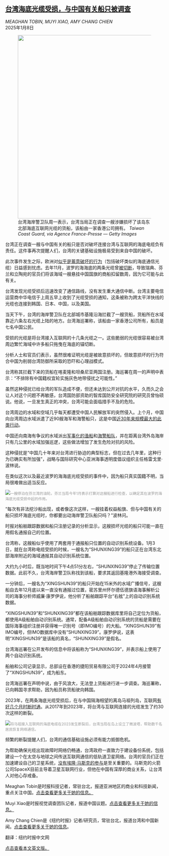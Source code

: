 <!--1736303822000-->
[台湾海底光缆受损，与中国有关船只被调查](https://cn.nytimes.com/asia-pacific/20250108/taiwan-internet-cable-china/)
------

<address>MEAGHAN TOBIN, MUYI XIAO, AMY CHANG CHIEN</address><time pudate="2025-01-08 10:03:13" datetime="2025-01-08 10:03:13">2025年1月8日</time><figure><img src="https://images.weserv.nl/?url=static01.nyt.com/images/2025/01/07/multimedia/07Taiwan-Cable-gqmb/07Taiwan-Cable-gqmb-master1050.jpg" width="1050" height="581"><figcaption>台湾海岸警卫队周一表示，台湾当局正在调查一艘涉嫌损坏了该岛东北部海底互联网光缆的货船，该船由一家香港公司拥有。 <cite>Taiwan Coast Guard, via Agence France-Presse — Getty Images</cite></figcaption></figure><section><p>台湾正在调查一艘与中国有关的船只是否对破坏连接台湾与互联网的海底电缆负有责任。这件事再次提醒人们，台湾的关键基础设施极易受到来自中国的破坏。</p><p>此次事件发生之际，欧洲对<a href="https://www.nytimes.com/2024/11/19/business/finland-germany-cable-baltic-sea.html" title="Link: https://www.nytimes.com/2024/11/19/business/finland-germany-cable-baltic-sea.html">似乎是蓄意破坏的行为</a>（包括破坏类似的海底通信光缆）日益感到忧虑。去年11月，波罗的海海底的两条光缆曾<a href="https://cn.nytimes.com/world/20241213/baltic-fiber-optic-cables-ship/">被切断</a>，导致瑞典、芬兰和立陶宛的官员们将该海域一艘悬挂中国国旗的商船扣留数周，因为它可能与此有关。</p><p>台湾发现光缆受损后迅速改变了通信路线，没有发生重大通信中断。台湾主要电信运营商中华电信于上周五早上收到了光缆受损的通知，这条被称为跨太平洋快线的光缆也连接到韩国、日本、中国，以及美国。</p><p>当天下午，台湾的海岸警卫队在北部城市基隆沿海拦截了一艘货船，货船所在水域靠近六条左右光缆上陆的地方。台湾海巡署称，该船由一家香港公司所有，船员是七名中国公民。</p><p>受损的光缆是将台湾接入互联网的十几条光缆之一。这些脆弱的光缆很容易被台湾周边繁忙海域中许多船只拖曳在海底的锚切断。</p><p>分析人士和官员们表示，虽然很难证明光缆是被故意损坏的，但故意损坏的行为符合中国为削弱台湾防御所采取的恐吓和心理战模式。</p><p>台湾称其拦截下来的货船在喀麦隆和坦桑尼亚两国注册。海巡署在周一的声明中表示：“不排除有中国籍权宜轮实施灰色地带侵扰之可能性。”</p><p>虽然这种侵扰已给台湾的军队造成不便，但还未达到公开对抗的水平，久而久之会让人对这个问题不再敏感，台湾国防部资助的智库国防安全研究院的研究员曾怡硕说。他说，一旦发生真正的冲突，台湾可能会面临措手不及的危险。</p><p>台湾周边的水域和空域几乎每天都遭受中国人民解放军的突然侵入。上个月，中国向台湾周边水域派遣了近90艘海军和海警船只，这是中国<a href="https://cn.nytimes.com/asia-pacific/20241211/taiwan-china-naval-largest/" title="Link: https://cn.nytimes.com/asia-pacific/20241211/taiwan-china-naval-largest/">近30年来规模最大的此类行动</a>。</p><p>中国还向南海有争议的水域派出<a href="https://www.nytimes.com/interactive/2023/11/16/world/asia/south-china-sea-ships.html">军事化的渔船</a>和<a href="https://cn.nytimes.com/china/20230612/china-coast-guard/">海警船队</a>，并在距离台湾外岛海岸只有几公里的水域加强巡逻，这些做法增加了发生危险对抗的风险。</p><p>这种侵扰是“中国几十年来对台湾进行胁迫的典型标志，但在过去几年里，这种行为已确实有所加强”，战略与国际研究中心亚洲海事透明度倡议组织主任格雷戈里·波林说。</p><p>在类似这次以及最近波罗的海海底光缆受损的事件中，因为船只真实国籍不明，当局很难做出适当反应。</p><p><img src="https://images.weserv.nl/?url=static01.nyt.com/images/2025/01/07/multimedia/07Taiwan-Cable-qgwv/07Taiwan-Cable-qgwv-master1050.jpg"><small style="color: #999;">一艘停泊在芬兰湾的油轮。芬兰当局今年1月表示打算对这艘船进行检查，以确定其在波罗的海海底光缆受损中起的作用。</small></p><p>“每次有非法挖沙船出现，或者像这次这样，一艘挂着权益船旗、但与中国有关的船只损坏海底光缆时，你都要出动海岸警卫队船只吗？”波林问。</p><p>时报对船舶跟踪数据和船只注册记录的分析显示，这艘损坏光缆的船只可能一直在用假名通报自己的位置。</p><p>台湾称，这艘船似乎使用了两套用于通报船只位置的自动识别系统设备。1月3日，就在台湾称电缆受损的时候，一艘名为“SHUNXING39”的船只正在台湾东北部海岸附近的海域通报其自动识别系统位置。</p><p>大约九小时后，既当地时间下午4点51分左右，“SHUNXING39”停止了传输位置数据。此前不久，台湾海岸警卫队称找到该船，要求其返回基隆港外海接受调查。</p><p>一分钟后，一艘名为“XINGSHUN39”的船只开始在15米外的水域广播信号，这艘船自去年12月底以来一直没有通报过位置，密苏里州怀尔德伍德旗语海事解析公司的海事分析师威廉·康罗伊说，他分析了船舶跟踪平台“右舷”上的自动识别系统数据。</p><p>“XINGSHUN39”和“SHUNXING39”都在该船舶跟踪数据库里将自己定位为货船，都使用A级船舶自动识别系统。通常，配备A级船舶自动识别系统的货船是需要在国际海事组织注册并获得唯一识别号（即IMO编号）的大船。“XINGSHUN39”有IMO编号，但IMO数据库中没有“SHUNXING39”。康罗伊说，这表明“XINGSHUN39”是该船的真名，“SHUNXING39”是假名。</p><p>台湾海巡署在公开发布的信息中将该船称为“SHUNXING39”，并表示船上使用了两个自动识别系统。</p><p>船舶和公司记录显示，总部设在香港的捷阳贸易有限公司于2024年4月接管了“XINGSHUN39”，成为船东。</p><p>台湾海巡署在声明中说，由于风浪大，无法登上货船进行进一步调查。海巡署称，已向韩国寻求帮助，因为船员称货船驶向韩国。</p><p>2023年，在两条海底光缆受损后，在与中国隔海相望的离岛马祖列岛，互联网<a rel="noopener noreferrer" target="_blank" href="https://www.washingtonpost.com/world/2023/03/09/taiwan-matsu-internet-access-china-fishing/" title="Link: https://www.washingtonpost.com/world/2023/03/09/taiwan-matsu-internet-access-china-fishing/">有好几个月时断时通</a>。从2017年到2023年，将台湾与互联网连接的光缆发生了约30次这样的断裂。</p><p><img src="https://images.weserv.nl/?url=static01.nyt.com/images/2025/01/07/multimedia/07Taiwan-Cable-zfqg/07Taiwan-Cable-zfqg-master1050.jpg"><small style="color: #999;">将马祖接入互联网的海底电缆在2023发生断裂后，台湾当局在岛上设立了微波塔，帮助数千名居民恢复网络通信。</small></p><p>频繁的断裂提醒人们，台湾的通信基础设施必须有能力抵御危机。</p><p>为帮助确保光缆出现故障时网络仍畅通，台湾政府一直致力于建设备份系统，包括建设一个在太空与地球之间传送互联网通信的低轨道卫星网络。台湾的官员们正在加速建设自己的卫星系统，<a href="https://cn.nytimes.com/business/20240315/taiwan-starlink-satellite/" title="Link: https://cn.nytimes.com/business/20240315/taiwan-starlink-satellite/">没有埃隆·马斯克的参与</a>是至关重要的。马斯克的火箭公司SpaceX目前主导着卫星互联网行业，但他在中国有深厚的商业关系，让台湾人对他心存戒备。</p></section><footer><p>Meaghan Tobin是时报科技记者，常驻台北，报道亚洲地区的商业和科技新闻，重点关注中国。<a rel="nofollow" target="_blank" href="https://www.nytimes.com/by/meaghan-tobin">点击查看更多关于她的信息。</a></p><p>Muyi Xiao是时报视觉调查团队记者，报道中国议题。<a rel="nofollow" target="_blank" href="https://www.nytimes.com/by/muyi-xiao">点击查看更多关于她的信息。</a></p><p>Amy Chang Chien是《纽约时报》记者/研究员，常驻台北，报道台湾和中国新闻。<a rel="nofollow" target="_blank" href="https://www.nytimes.com/by/amy-chang-chien">点击查看更多关于她的信息</a>。</p><p>翻译：纽约时报中文网</p><a rel="nofollow" target="_blank" href="https://www.nytimes.com/2025/01/07/world/asia/taiwan-internet-cable-china.html">点击查看本文英文版。</a></footer>
